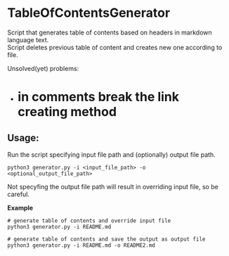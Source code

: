 # TableOfContentsGenerator
Script that generates table of contents based on headers in markdown language text.  
Script deletes previous table of content and creates new one according to file.  

Unsolved(yet) problems:  
- # in comments break the link creating method

## Usage:  
Run the script specifying input file path and (optionally) output file path.

```
python3 generator.py -i <input_file_path> -o <optional_output_file_path>
```

Not specyfing the output file path will result in overriding input file, so be careful.

**Example**
```
# generate table of contents and override input file
python3 generator.py -i README.md

# generate table of contents and save the output as output file
python3 generator.py -i README.md -o README2.md
```
